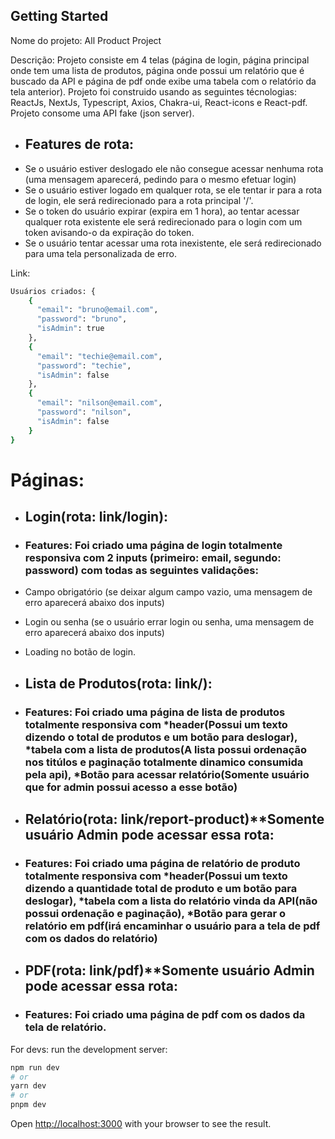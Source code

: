 
## Getting Started

Nome do projeto: All Product Project

Descrição: Projeto consiste em 4 telas (página de login, página principal onde tem uma lista de produtos, página onde possui um relatório que é buscado da API e página de pdf onde exibe uma tabela com o relatório da tela anterior).
Projeto foi construido usando as seguintes técnologias: ReactJs, NextJs, Typescript, Axios, Chakra-ui, React-icons e React-pdf.
Projeto consome uma API fake (json server).

- ## Features de rota: 
- Se o usuário estiver deslogado ele não consegue acessar nenhuma rota (uma mensagem aparecerá, pedindo para o mesmo efetuar login)
- Se o usuário estiver logado em qualquer rota, se ele tentar ir para a rota de login, ele será redirecionado para a rota principal '/'.
- Se o token do usuário expirar (expira em 1 hora), ao tentar acessar qualquer rota existente ele será redirecionado para o login com um token avisando-o da expiração do token. 
- Se o usuário tentar acessar uma rota inexistente, ele será redirecionado para uma tela personalizada de erro.

Link: 


```bash
Usuários criados: {
    {
      "email": "bruno@email.com",
      "password": "bruno",
      "isAdmin": true
    },
    {
      "email": "techie@email.com",
      "password": "techie",
      "isAdmin": false
    },
    {
      "email": "nilson@email.com",
      "password": "nilson",
      "isAdmin": false
    }
}
```

# Páginas:

- ## Login(rota: link/login): 
- ### Features: Foi criado uma página de login totalmente responsiva com 2 inputs (primeiro: email, segundo: password) com todas as seguintes validações:
- Campo obrigatório (se deixar algum campo vazio, uma mensagem de erro aparecerá abaixo dos inputs)
- Login ou senha (se o usuário errar login ou senha, uma mensagem de erro aparecerá abaixo dos inputs)
- Loading no botão de login.



- ## Lista de Produtos(rota: link/): 
- ### Features: Foi criado uma página de lista de produtos totalmente responsiva com *header(Possui um texto dizendo o total de produtos e um botão para deslogar), *tabela com a lista de produtos(A lista possui ordenação nos titúlos e paginação totalmente dinamico consumida pela api), *Botão para acessar relatório(Somente usuário que for admin possui acesso a esse botão)



- ## Relatório(rota: link/report-product)**Somente usuário Admin pode acessar essa rota: 
- ### Features: Foi criado uma página de relatório de produto totalmente responsiva com *header(Possui um texto dizendo a quantidade total de produto e um botão para deslogar), *tabela com a lista do relatório vinda da API(não possui ordenação e paginação), *Botão para gerar o relatório em pdf(irá encaminhar o usuário para a tela de pdf com os dados do relatório)




- ## PDF(rota: link/pdf)**Somente usuário Admin pode acessar essa rota: 
- ### Features: Foi criado uma página de pdf com os dados da tela de relatório.





For devs:  run the development server: 

```bash
npm run dev
# or
yarn dev
# or
pnpm dev
```

Open [http://localhost:3000](http://localhost:3000) with your browser to see the result.




